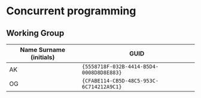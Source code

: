 # Concurrent programming

## Working Group

| Name Surname (initials) | GUID                                     |
| ----------------------- | ---------------------------------------- |
| AK                      | `{5558718F-032B-4414-B5D4-0008D8D8E883}` |
| OG                      | `{CFABE114-CB5D-48C5-953C-6C714212A9C1}` |
